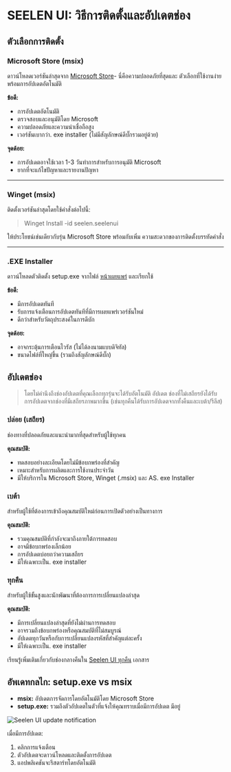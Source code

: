 # SEELEN UI: วิธีการติดตั้งและอัปเดตช่อง

## ตัวเลือกการติดตั้ง

### Microsoft Store (msix)

ดาวน์โหลดเวอร์ชันล่าสุดจาก [Microsoft Store](https://www.microsoft.com/store)-
นี่คือความปลอดภัยที่สุดและ ตัวเลือกที่ใช้งานง่ายพร้อมการอัปเดตอัตโนมัติ

**ข้อดี:**

- การอัปเดตอัตโนมัติ
- ตรวจสอบและอนุมัติโดย Microsoft
- ความปลอดภัยและความน่าเชื่อถือสูง
- เวอร์ชันเบากว่า. exe installer (ไม่มีสัญลักษณ์ดีบั๊กรวมอยู่ด้วย)

**จุดด้อย:**

- การอัปเดตอาจใช้เวลา 1-3 วันทำการสำหรับการอนุมัติ Microsoft
- ยากที่จะแก้ไขปัญหาและรายงานปัญหา

---

### Winget (msix)

ติดตั้งเวอร์ชันล่าสุดโดยใช้คำสั่งต่อไปนี้:

> Winget Install -id seelen.seelenui

ให้ประโยชน์เช่นเดียวกับรุ่น Microsoft Store พร้อมกับเพิ่ม ความสะดวกของการติดตั้งบรรทัดคำสั่ง

---

### .EXE Installer

ดาวน์โหลดตัวติดตั้ง setup.exe จากไฟล์
[หน้าเผยแพร่](https://github.com/eythaann/Seelen-UI/releases) และเรียกใช้

**ข้อดี:**

- มีการอัปเดตทันที
- รับการแจ้งเตือนการอัปเดตทันทีที่มีการเผยแพร่เวอร์ชันใหม่
- ดีกว่าสำหรับวัตถุประสงค์ในการดีบัก

**จุดด้อย:**

- อาจกระตุ้นการเตือนไวรัส (ไม่ได้ลงนามแบบดิจิทัล)
- ขนาดไฟล์ที่ใหญ่ขึ้น (รวมถึงสัญลักษณ์ดีบั๊ก)

## อัปเดตช่อง

> โดยไม่คำนึงถึงช่องอัปเดตที่คุณเลือกทุกรุ่นจะได้รับอัตโนมัติ อัปเดต
> ช่องที่ไม่เสถียรยังได้รับการอัปเดตจากช่องที่มีเสถียรภาพมากขึ้น
> (เช่นทุกคืนได้รับการอัปเดตจากทั้งคืนและเบต้า/รีลีส)

### ปล่อย (เสถียร)

ช่องทางที่ปลอดภัยและแนะนำมากที่สุดสำหรับผู้ใช้ทุกคน

**คุณสมบัติ:**

- ทดสอบอย่างละเอียดโดยไม่มีข้อบกพร่องที่สำคัญ
- เหมาะสำหรับการผลิตและการใช้งานประจำวัน
- มีให้บริการใน Microsoft Store, Winget (.msix) และ AS. exe Installer

### เบต้า

สำหรับผู้ใช้ที่ต้องการเข้าถึงคุณสมบัติใหม่ก่อนการเปิดตัวอย่างเป็นทางการ

**คุณสมบัติ:**

- รวมคุณสมบัติที่กำลังจะมาถึงภายใต้การทดสอบ
- อาจมีข้อบกพร่องเล็กน้อย
- การอัปเดตบ่อยกว่าความเสถียร
- มีให้เฉพาะเป็น. exe installer

### ทุกคืน

สำหรับผู้ใช้ขั้นสูงและนักพัฒนาที่ต้องการการเปลี่ยนแปลงล่าสุด

**คุณสมบัติ:**

- มีการเปลี่ยนแปลงล่าสุดที่ยังไม่ผ่านการทดสอบ
- อาจรวมถึงข้อบกพร่องหรือคุณสมบัติที่ไม่สมบูรณ์
- อัปเดตทุกวันหรือกับการเปลี่ยนแปลงรหัสที่สำคัญแต่ละครั้ง
- มีให้เฉพาะเป็น. exe installer

เรียนรู้เพิ่มเติมเกี่ยวกับช่องกลางคืนใน [Seelen UI ทุกคืน](https://seelen.io/blog/nightly)
เอกสาร

## อัพเดทกลไก: setup.exe vs msix

- **msix:** อัปเดตการจัดการโดยอัตโนมัติโดย Microsoft Store
- **setup.exe:** รวมถึงตัวอัปเดตในตัวที่แจ้งให้คุณทราบเมื่อมีการอัปเดต มีอยู่

![Seelen UI update notification](https://github.com/Seelen-Inc/slu-blog/blob/master/blog/seelen-ui-distribution-channels/image.png?raw=true)

เมื่อมีการอัปเดต:

1. คลิกการแจ้งเตือน
2. ตัวอัปเดตจะดาวน์โหลดและติดตั้งการอัปเดต
3. แอปพลิเคชันจะรีสตาร์ทโดยอัตโนมัติ
